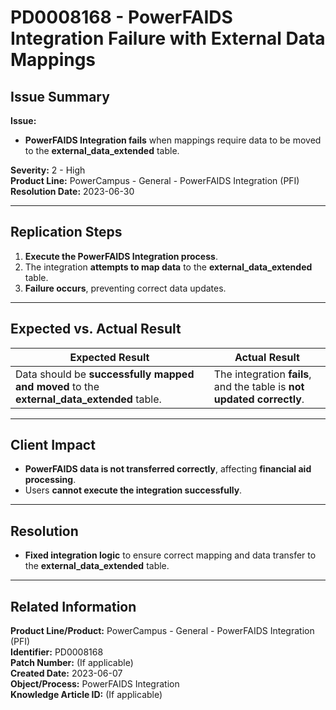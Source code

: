 # PD0008168 - PowerFAIDS Integration Failure with External Data Mappings

## **Issue Summary**
**Issue:**  
- **PowerFAIDS Integration fails** when mappings require data to be moved to the **external_data_extended** table.

**Severity:** 2 - High  
**Product Line:** PowerCampus - General - PowerFAIDS Integration (PFI)  
**Resolution Date:** 2023-06-30  

---

## **Replication Steps**
1. **Execute the PowerFAIDS Integration process**.
2. The integration **attempts to map data** to the **external_data_extended** table.
3. **Failure occurs**, preventing correct data updates.

---

## **Expected vs. Actual Result**
| **Expected Result** | **Actual Result** |
|---------------------|------------------|
| Data should be **successfully mapped and moved** to the **external_data_extended** table. | The integration **fails**, and the table is **not updated correctly**. |

---

## **Client Impact**
- **PowerFAIDS data is not transferred correctly**, affecting **financial aid processing**.
- Users **cannot execute the integration successfully**.

---

## **Resolution**
- **Fixed integration logic** to ensure correct mapping and data transfer to the **external_data_extended** table.

---

## **Related Information**
**Product Line/Product:** PowerCampus - General - PowerFAIDS Integration (PFI)  
**Identifier:** PD0008168  
**Patch Number:** (If applicable)  
**Created Date:** 2023-06-07  
**Object/Process:** PowerFAIDS Integration  
**Knowledge Article ID:** (If applicable)  

